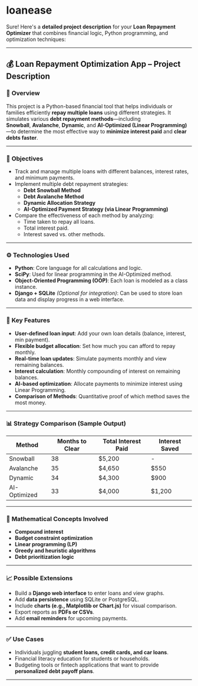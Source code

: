 # loanease
Sure! Here's a **detailed project description** for your **Loan Repayment Optimizer** that combines financial logic, Python programming, and optimization techniques:

---

## 💰 Loan Repayment Optimization App – Project Description

### 📌 **Overview**
This project is a Python-based financial tool that helps individuals or families efficiently **repay multiple loans** using different strategies. It simulates various **debt repayment methods**—including <br>**Snowball**, **Avalanche**, **Dynamic**, and **AI-Optimized (Linear Programming)**—to determine the most effective way to **minimize interest paid** and **clear debts faster**.<br>

---

### 🎯 **Objectives**
- Track and manage multiple loans with different balances, interest rates, and minimum payments.<br>
- Implement multiple debt repayment strategies:<br>
  - **Debt Snowball Method**<br>
  - **Debt Avalanche Method**<br>
  - **Dynamic Allocation Strategy**<br>
  - **AI-Optimized Payment Strategy (via Linear Programming)**<br>
- Compare the effectiveness of each method by analyzing:<br>
  - Time taken to repay all loans.<br>
  - Total interest paid.<br>
  - Interest saved vs. other methods.<br>

---

### ⚙️ **Technologies Used**<br>
- **Python**: Core language for all calculations and logic.<br>
- **SciPy**: Used for linear programming in the AI-Optimized method.<br>
- **Object-Oriented Programming (OOP)**: Each loan is modeled as a class instance.<br>
- **Django + SQLite** *(Optional for integration)*: Can be used to store loan data and display progress in a web interface.<br>

---

### 🧠 **Key Features**
- **User-defined loan input**: Add your own loan details (balance, interest, min payment).<br>
- **Flexible budget allocation**: Set how much you can afford to repay monthly.<br>
- **Real-time loan updates**: Simulate payments monthly and view remaining balances.<br>
- **Interest calculation**: Monthly compounding of interest on remaining balances.<br>
- **AI-based optimization**: Allocate payments to minimize interest using Linear Programming.<br>
- **Comparison of Methods**: Quantitative proof of which method saves the most money.<br>

---

### 📊 **Strategy Comparison (Sample Output)**
| Method        | Months to Clear | Total Interest Paid | Interest Saved |
|---------------|-----------------|----------------------|----------------|
| Snowball      | 38              | $5,200               | -              |
| Avalanche     | 35              | $4,650               | $550           |
| Dynamic       | 34              | $4,300               | $900           |
| AI-Optimized  | 33              | $4,000               | $1,200         |

---

### 🧮 **Mathematical Concepts Involved**
- **Compound interest**<br>
- **Budget constraint optimization**<br>
- **Linear programming (LP)**<br>
- **Greedy and heuristic algorithms**<br>
- **Debt prioritization logic**<br>

---

### 📈 **Possible Extensions**
- Build a **Django web interface** to enter loans and view graphs.<br>
- Add **data persistence** using SQLite or PostgreSQL.<br>
- Include **charts (e.g., Matplotlib or Chart.js)** for visual comparison.<br>
- Export reports as **PDFs or CSVs**.<br>
- Add **email reminders** for upcoming payments.<br>

---

### ✅ **Use Cases**
- Individuals juggling **student loans, credit cards, and car loans**.<br>
- Financial literacy education for students or households.<br>
- Budgeting tools or fintech applications that want to provide **personalized debt payoff plans**.<br>

---

